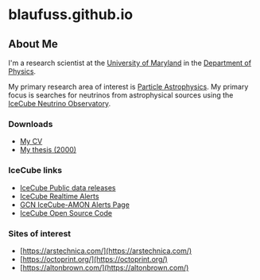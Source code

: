 # blaufuss.github.io


## About Me
I'm a research scientist at the [University of Maryland](https://www.umd.edu) in the [Department of Physics](https://www.physics.umd.edu).  

My primary research area of interest is [Particle Astrophysics](https://en.wikipedia.org/wiki/Astroparticle_physics). My primary focus is searches for neutrinos from astrophysical sources using the [IceCube Neutrino Observatory](https://icecube.wisc.edu).  

### Downloads
  * [My CV](2PgCV.pdf)
  * [My thesis (2000)](thesis.pdf.gz)
  
### IceCube links
  * [IceCube Public data releases](https://icecube.wisc.edu/science/data)
  * [IceCube Realtime Alerts](https://roc.icecube.wisc.edu/)
  * [GCN IceCube-AMON Alerts Page](https://gcn.gsfc.nasa.gov/amon.html)
  * [IceCube Open Source Code](https://github.com/IceCubeOpenSource)

### Sites of interest
  * [https://arstechnica.com/](https://arstechnica.com/)
  * [https://octoprint.org/](https://octoprint.org/)
  * [https://altonbrown.com/](https://altonbrown.com/)
